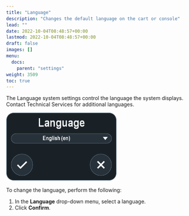 ```yaml
---
title: "Language"
description: "Changes the default language on the cart or console"
lead: ""
date: 2022-10-04T08:48:57+00:00
lastmod: 2022-10-04T08:48:57+00:00
draft: false
images: []
menu:
  docs:
    parent: "settings"
weight: 3509
toc: true
---
```


The Language system settings control the language the system displays. Contact Technical Services for additional languages.

<img src="sw_system_settings_language.png" width="300px"/>

To change the language, perform the following:
1. In the **Language** drop-down menu, select a language.
2. Click **Confirm**.
